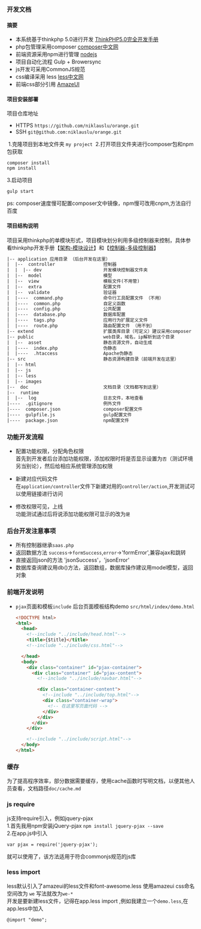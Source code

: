 ### 开发文档

#### 摘要

+ 本系统基于thinkphp 5.0进行开发 [ThinkPHP5.0完全开发手册](http://www.kancloud.cn/manual/thinkphp5/118003)
+ php包管理采用composer [composer中文网](http://docs.phpcomposer.com/)
+ 前端资源采用npm进行管理 [nodejs](https://nodejs.org/)
+ 项目自动化流程 Gulp + Browersync
+ js开发可采用CommonJS规范
+ css编译采用 less [less中文网](http://lesscss.cn/)
+ 前端css部分引用 [AmazeUI](http://amazeui.org/css/)


#### 项目安装部署

项目仓库地址  

  + HTTPS `https://github.com/niklauslu/orange.git`
  + SSH `git@github.com:niklauslu/orange.git`  


  1.克隆项目到本地文件夹 `my project`
  2.打开项目文件夹进行composer包和npm包获取
  ```
  composer install
  npm install
  ```
  3.启动项目
  ```
  gulp start
  ```
  ps: composer速度慢可配置composer文中镜像，npm慢可改用cnpm,方法自行百度  


#### 项目结构说明  

项目采用thinkphp的单模块形式，项目模块划分利用多级控制器来控制，具体参看thinkphp开发手册【[架构-模块设计](http://www.kancloud.cn/manual/thinkphp5/118013)】和【[控制器-多级控制器](http://www.kancloud.cn/manual/thinkphp5/118054)】  

```txt
|-- application 应用目录 （后台开发在这里）
|  |--  controller                  控制器
|  |  |-- dev                       开发模块控制器文件夹
|  |--  model                       模型
|  |--  view                        模板文件(不用管)
|  |--  extra                       配置文件
|  |--  validate                    验证器
|  |----  command.php               命令行工具配置文件 （不用）
|  |----  common.php                自定义函数
|  |----  config.php                公共配置
|  |----  database.php              数据库配置
│  |----  tags.php                  应用行为扩展定义文件
│  |----  route.php                 路由配置文件 （用不到）
|-- extend                          扩展类库目录（可定义）建议采用composer
|-- public                          web目录，域名，ip解析到这个目录
|  |--  asset                       静态资源文件，自动生成
|  |----  index.php                 伪静态
|  |----  .htaccess                 Apache伪静态
|-- src                             静态资源构建目录（前端开发在这里）
|  |-- html
|  |-- js
|  |-- less
|  |-- images
|--  doc                            文档目录（文档都写到这里）
|--  runtime                        
|  |--  log                         日志文件，本地查看
|----  .gitignore                   例外文件
|----  composer.json                composer配置文件
|----  gulpfile.js                  gulp配置文件
|----  package.json                 npm配置文件
```

### 功能开发流程

+ 配置功能权限，分配角色权限  
  首先到开发者后台添加功能权限，添加权限时将是否显示设置为`否`（测试环境另当别论），然后给相应系统管理添加权限

+ 新建对应代码文件  
  在`application/controller`文件下新建对用的`controller/action`,开发测试可以使用链接进行访问

+ 修改权限可见，上线  
  功能测试通过后将说添加功能权限可显示的改为`是`

### 后台开发注意事项

+ 所有控制器继承`saas.php`
+ 返回数据方法 `success`->`formSuccess`,`error`->'formError',兼容ajax和跳转
+ 直接返回json的方法 'jsonSuccess'，'jsonError'
+ 数据库查询建议用db()方法，返回数组，数据库操作建议用model模型，返回对象

### 前端开发说明  

+ `pjax`页面和模板`include`
  后台页面模板结构demo `src/html/index/demo.html`
  ```html
  <!DOCTYPE html>
  <html>
    <head>
      <!--include "../include/head.html"-->
      <title>{$title}</title>
      <!--include "../include/css.html"-->

    </head>
    <body>
      <div class="container" id="pjax-container">
        <div class="container" id="pjax-content">
          <!--include "../include/navbar.html"-->

          <div class="container-content">
            <!--include "../include/top.html"-->
            <div class="container-wrap">
              <!-- 在这里写页面代码 -->
            </div>
          </div>
        </div>
      </div>

      <!--include "../include/script.html"-->
    </body>
  </html>
  ```

### 缓存

为了提高程序效率，部分数据需要缓存，使用cache函数时写明文档，以便其他人员查看，文档路径`doc/cache.md`  

### js require
js支持require引入，例如jquery-pjax  
1.首先我用npm安装jQuery-pjax `npm install jquery-pjax --save`  
2.在app.js中引入
```
var pjax = require('jquery-pjax');
```
就可以使用了，该方法适用于符合commonjs规范的js库

### less import
less默认引入了amazeui的less文件和font-awesome.less
使用amazeui css命名空间改为 `we` 写法就改为`we-*`  
开发是要新建less文件，记得在app.less import ,例如我建立一个`demo.less`,在app.less中加入
```less
@import "demo";
```
